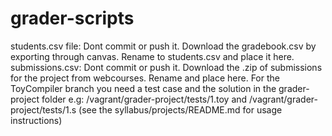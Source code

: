 # grader-scripts

students.csv file: Dont commit or push it. Download the gradebook.csv by exporting through canvas. Rename to students.csv and place it here.
submissions.csv: Dont commit or push it. Download the .zip of submissions for the project from webcourses. Rename and place here.
For the ToyCompiler branch you need a test case and the solution in the grader-project folder
e.g: /vagrant/grader-project/tests/1.toy and /vagrant/grader-project/tests/1.s 
(see the syllabus/projects/README.md for usage instructions)
